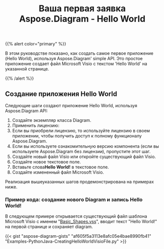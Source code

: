 ﻿---
title: Ваша первая заявка Aspose.Diagram - Hello World
type: docs
weight: 30
url: /ru/python-java/your-first-aspose-diagram-application-hello-world/
description: На этой странице описывается, как создать первое приложение с библиотекой Aspose.Diagram.
---
{{% alert color="primary" %}}

В этом руководстве показано, как создать самое первое приложение (Hello World), используя Aspose.Diagram' simple API. Это простое приложение создает файл Microsoft Visio с текстом 'Hello World' на указанной странице.

{{% /alert %}}

## **Создание приложения Hello World**

Следующие шаги создают приложение Hello World, используя Aspose.Diagram API:

1. Создайте экземпляр класса Diagram.
1. Применить лицензию:
 1. Если вы приобрели лицензию, то используйте лицензию в своем приложении, чтобы получить доступ к полному функционалу Aspose.Diagram.
 1. Если вы используете ознакомительную версию компонента (если вы используете Aspose.Diagram без лицензии), пропустите этот шаг.
1. Создайте новый файл Visio или откройте существующий файл Visio.
1. Создайте новое текстовое поле.
1.  Вставьте слова**Hello World!** в текстовое поле.
1. Создайте измененный файл Microsoft Visio.

Реализация вышеуказанных шагов продемонстрирована на примерах ниже.

### **Пример кода: создание нового Diagram и запись Hello World!**

В следующем примере открывается существующий файл шаблона Microsoft Visio с именем "[Basic_Shapes.vss](Basic_Shapes.vss)", вводит текст "Hello World!" на первой странице и сохраняет diagram.

{{< gist "aspose-diagram-gists" "af605f5a3113e8afc05e4bae8990fb41" "Examples-PythonJava-CreatingHelloWorldVisioFile.py" >}}
